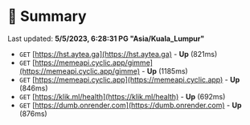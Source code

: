 # 📖 Summary
Last updated: **5/5/2023, 6:28:31 PG "Asia/Kuala_Lumpur"**

- `GET` [https://hst.aytea.ga](https://hst.aytea.ga) - **Up** (821ms)
- `GET` [https://memeapi.cyclic.app/gimme](https://memeapi.cyclic.app/gimme) - **Up** (1185ms)
- `GET` [https://memeapi.cyclic.app](https://memeapi.cyclic.app) - **Up** (846ms)
- `GET` [https://klik.ml/health](https://klik.ml/health) - **Up** (692ms)
- `GET` [https://dumb.onrender.com](https://dumb.onrender.com) - **Up** (876ms)
